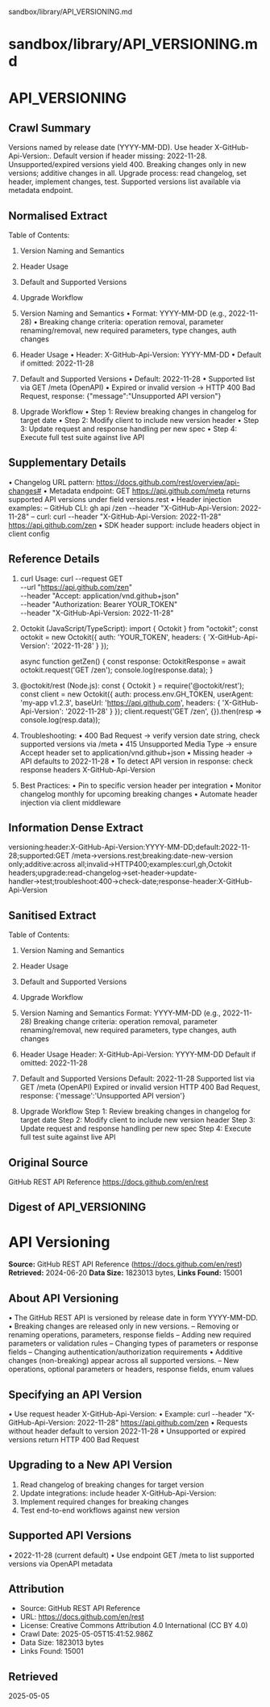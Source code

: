 sandbox/library/API_VERSIONING.md
# sandbox/library/API_VERSIONING.md
# API_VERSIONING

## Crawl Summary
Versions named by release date (YYYY-MM-DD). Use header X-GitHub-Api-Version:<date>. Default version if header missing: 2022-11-28. Unsupported/expired versions yield 400. Breaking changes only in new versions; additive changes in all. Upgrade process: read changelog, set header, implement changes, test. Supported versions list available via metadata endpoint.

## Normalised Extract
Table of Contents:
 1. Version Naming and Semantics
 2. Header Usage
 3. Default and Supported Versions
 4. Upgrade Workflow

1. Version Naming and Semantics
 • Format: YYYY-MM-DD (e.g., 2022-11-28)
 • Breaking change criteria: operation removal, parameter renaming/removal, new required parameters, type changes, auth changes

2. Header Usage
 • Header: X-GitHub-Api-Version: YYYY-MM-DD
 • Default if omitted: 2022-11-28

3. Default and Supported Versions
 • Default: 2022-11-28
 • Supported list via GET /meta (OpenAPI)
 • Expired or invalid version → HTTP 400 Bad Request, response: {"message":"Unsupported API version"}

4. Upgrade Workflow
 • Step 1: Review breaking changes in changelog for target date
 • Step 2: Modify client to include new version header
 • Step 3: Update request and response handling per new spec
 • Step 4: Execute full test suite against live API

## Supplementary Details
• Changelog URL pattern: https://docs.github.com/rest/overview/api-changes#<version-date>
• Metadata endpoint: GET https://api.github.com/meta  returns supported API versions under field versions.rest
• Header injection examples:
   – GitHub CLI: gh api /zen --header "X-GitHub-Api-Version: 2022-11-28"
   – curl: curl --header "X-GitHub-Api-Version: 2022-11-28" https://api.github.com/zen
• SDK header support: include headers object in client config

## Reference Details
1. curl Usage:
   curl --request GET \
        --url "https://api.github.com/zen" \
        --header "Accept: application/vnd.github+json" \
        --header "Authorization: Bearer YOUR_TOKEN" \
        --header "X-GitHub-Api-Version: 2022-11-28"

2. Octokit (JavaScript/TypeScript):
   import { Octokit } from "octokit";
   const octokit = new Octokit({
     auth: 'YOUR_TOKEN',
     headers: { 'X-GitHub-Api-Version': '2022-11-28' }
   });

   async function getZen() {
     const response: OctokitResponse<string> = await octokit.request('GET /zen');
     console.log(response.data);
   }

3. @octokit/rest (Node.js):
   const { Octokit } = require('@octokit/rest');
   const client = new Octokit({
     auth: process.env.GH_TOKEN,
     userAgent: 'my-app v1.2.3',
     baseUrl: 'https://api.github.com',
     headers: { 'X-GitHub-Api-Version': '2022-11-28' }
   });
   client.request('GET /zen', {}).then(resp => console.log(resp.data));

4. Troubleshooting:
   • 400 Bad Request → verify version date string, check supported versions via /meta
   • 415 Unsupported Media Type → ensure Accept header set to application/vnd.github+json
   • Missing header → API defaults to 2022-11-28
   • To detect API version in response: check response headers X-GitHub-Api-Version

5. Best Practices:
   • Pin to specific version header per integration
   • Monitor changelog monthly for upcoming breaking changes
   • Automate header injection via client middleware

## Information Dense Extract
versioning:header:X-GitHub-Api-Version:YYYY-MM-DD;default:2022-11-28;supported:GET /meta→versions.rest;breaking:date-new-version only;additive:across all;invalid→HTTP400;examples:curl,gh,Octokit headers;upgrade:read-changelog→set-header→update-handler→test;troubleshoot:400→check-date;response-header:X-GitHub-Api-Version

## Sanitised Extract
Table of Contents:
 1. Version Naming and Semantics
 2. Header Usage
 3. Default and Supported Versions
 4. Upgrade Workflow

1. Version Naming and Semantics
  Format: YYYY-MM-DD (e.g., 2022-11-28)
  Breaking change criteria: operation removal, parameter renaming/removal, new required parameters, type changes, auth changes

2. Header Usage
  Header: X-GitHub-Api-Version: YYYY-MM-DD
  Default if omitted: 2022-11-28

3. Default and Supported Versions
  Default: 2022-11-28
  Supported list via GET /meta (OpenAPI)
  Expired or invalid version  HTTP 400 Bad Request, response: {'message':'Unsupported API version'}

4. Upgrade Workflow
  Step 1: Review breaking changes in changelog for target date
  Step 2: Modify client to include new version header
  Step 3: Update request and response handling per new spec
  Step 4: Execute full test suite against live API

## Original Source
GitHub REST API Reference
https://docs.github.com/en/rest

## Digest of API_VERSIONING

# API Versioning

**Source:** GitHub REST API Reference (https://docs.github.com/en/rest)
**Retrieved:** 2024-06-20
**Data Size:** 1823013 bytes, **Links Found:** 15001

## About API Versioning

• The GitHub REST API is versioned by release date in form YYYY-MM-DD.
• Breaking changes are released only in new versions.
  – Removing or renaming operations, parameters, response fields
  – Adding new required parameters or validation rules
  – Changing types of parameters or response fields
  – Changing authentication/authorization requirements
• Additive changes (non-breaking) appear across all supported versions.
  – New operations, optional parameters or headers, response fields, enum values

## Specifying an API Version

• Use request header X-GitHub-Api-Version: <version-date>
• Example:
  curl --header "X-GitHub-Api-Version: 2022-11-28" https://api.github.com/zen
• Requests without header default to version 2022-11-28
• Unsupported or expired versions return HTTP 400 Bad Request

## Upgrading to a New API Version

1. Read changelog of breaking changes for target version
2. Update integrations: include header X-GitHub-Api-Version:<new-date>
3. Implement required changes for breaking changes
4. Test end-to-end workflows against new version

## Supported API Versions

• 2022-11-28 (current default)
• Use endpoint GET /meta to list supported versions via OpenAPI metadata

## Attribution
- Source: GitHub REST API Reference
- URL: https://docs.github.com/en/rest
- License: Creative Commons Attribution 4.0 International (CC BY 4.0)
- Crawl Date: 2025-05-05T15:41:52.986Z
- Data Size: 1823013 bytes
- Links Found: 15001

## Retrieved
2025-05-05
